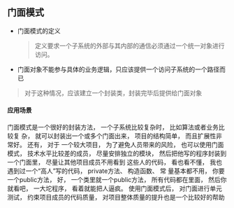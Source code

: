 ## 门面模式

* 门面模式的定义
    >定义要求一个子系统的外部与其内部的通信必须通过一个统一对象进行访问。
    
* 门面对象不能参与具体的业务逻辑，只应该提供一个访问子系统的一个路径而已
> 对于这种情况，应该建立一个封装类，封装完毕后提供给门面对象


    
#### 应用场景

门面模式是一个很好的封装方法， 一个子系统比较复杂时， 比如算法或者业务比较复
杂， 就可以封装出一个或多个门面出来， 项目的结构简单， 而且扩展性非常好。 还有， 对于
一个较大项目， 为了避免人员带来的风险， 也可以使用门面模式， 技术水平比较差的成员，
尽量安排独立的模块， 然后把他写的程序封装到一个门面里， 尽量让其他项目成员不用看到
这些人的代码， 看也看不懂， 我也遇到过一个“高人”写的代码， private方法、 构造函数、 常
量基本都不用， 你要一个public方法， 好， 一个类里就一个public方法， 所有代码都在里面，
然后你就看吧， 一大坨程序， 看着就能把人逼疯。 使用门面模式后， 对门面进行单元测试，
约束项目成员的代码质量， 对项目整体质量的提升也是一个比较好的帮助